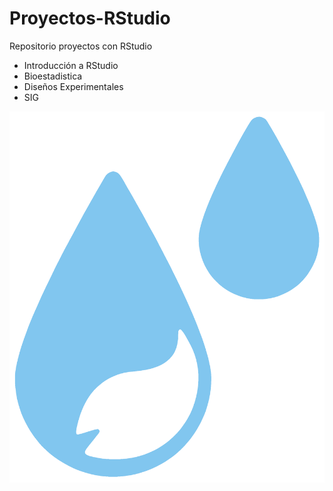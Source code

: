 # Proyectos-RStudio

Repositorio proyectos con RStudio

-   Introducción a RStudio
-   Bioestadistica
-   Diseños Experimentales
-   SIG

![Facultad de Agronomia](Img/Shizuku.png)
